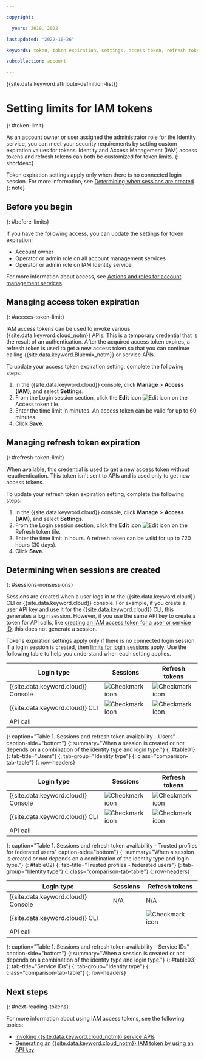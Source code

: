 ```yaml
---

copyright:

  years: 2019, 2022

lastupdated: "2022-10-26"

keywords: token, token expiration, settings, access token, refresh token, IAM

subcollection: account

---
```


{{site.data.keyword.attribute-definition-list}}

# Setting limits for IAM tokens
{: #token-limit}

As an account owner or user assigned the administrator role for the Identity service, you can meet your security requirements by setting custom expiration values for tokens. Identity and Access Management (IAM) access tokens and refresh tokens can both be customized for token limits.
{: shortdesc}

Token expiration settings apply only when there is no connected login session. For more information, see [Determining when sessions are created](#sessions-nonsessions).
{: note}


## Before you begin
{: #before-limits}

If you have the following access, you can update the settings for token expiration:

- Account owner
- Operator or admin role on all account management services
- Operator or admin role on IAM Identity service

For more information about access, see [Actions and roles for account management services](/docs/account?topic=account-account-services&interface=ui#account-management-actions-roles).

## Managing access token expiration
{: #accces-token-limit}

IAM access tokens can be used to invoke various {{site.data.keyword.cloud_notm}} APIs. This is a temporary credential that is the result of an authentication. After the acquired access token expires, a refresh token is used to get a new access token so that you can continue calling {{site.data.keyword.Bluemix_notm}} or service APIs.

To update your access token expiration setting, complete the following steps:

1. In the {{site.data.keyword.cloud}} console, click **Manage** > **Access (IAM)**, and select **Settings**.
1. From the Login session section, click the **Edit** icon ![Edit icon](../icons/edit-tagging.svg "Edit") on the Access token tile.
1. Enter the time limit in minutes. An access token can be valid for up to 60 minutes.
1. Click **Save**.


## Managing refresh token expiration
{: #refresh-token-limit}

When available, this credential is used to get a new access token without reauthentication. This token isn't sent to APIs and is used only to get new access tokens.

To update your refresh token expiration setting, complete the following steps:

1. In the {{site.data.keyword.cloud}} console, click **Manage** > **Access (IAM)**, and select **Settings**.
1. From the Login session section, click the **Edit** icon ![Edit icon](../icons/edit-tagging.svg "Edit") on the Refresh token tile.
1. Enter the time limit in hours. A refresh token can be valid for up to 720 hours (30 days).
1. Click **Save**.


## Determining when sessions are created
{: #sessions-nonsessions}

Sessions are created when a user logs in to the {{site.data.keyword.cloud}} CLI or {{site.data.keyword.cloud}} console. For example, if you create a user API key and use it for the {{site.data.keyword.cloud}} CLI, this generates a login session. However, if you use the same API key to create a token for API calls, like [creating an IAM access token for a user or service ID](https://cloud.ibm.com/apidocs/iam-identity-token-api#gettoken-apikey), this does not generate a session.

Tokens expiration settings apply only if there is no connected login session. If a login session is created, then [limits for login sessions](/docs/account?topic=account-iam-work-sessions) apply. Use the following table to help you understand when each setting applies.

| Login type | Sessions | Refresh tokens |
|------------|----------|----------------|
| {{site.data.keyword.cloud}} Console | ![Checkmark icon](../icons/checkmark-icon.svg) | ![Checkmark icon](../icons/checkmark-icon.svg) |
| {{site.data.keyword.cloud}} CLI | ![Checkmark icon](../icons/checkmark-icon.svg) | ![Checkmark icon](../icons/checkmark-icon.svg) |
| API call                        |                                                |                                                |
{: caption="Table 1. Sessions and refresh token availability - Users" caption-side="bottom"}
{: summary="When a session is created or not depends on a combination of the identity type and login type."}
{: #table01}
{: tab-title="Users"}
{: tab-group="Identity type"}
{: class="comparison-tab-table"}
{: row-headers}

| Login type | Sessions | Refresh tokens |
|------------|----------|----------------|
| {{site.data.keyword.cloud}} Console | ![Checkmark icon](../icons/checkmark-icon.svg) | ![Checkmark icon](../icons/checkmark-icon.svg) |
| {{site.data.keyword.cloud}} CLI | ![Checkmark icon](../icons/checkmark-icon.svg) | ![Checkmark icon](../icons/checkmark-icon.svg) |
| API call                        |                                                |                                                |
{: caption="Table 1. Sessions and refresh token availability - Trusted profiles for federated users" caption-side="bottom"}
{: summary="When a session is created or not depends on a combination of the identity type and login type."}
{: #table02}
{: tab-title="Trusted profiles - federated users"}
{: tab-group="Identity type"}
{: class="comparison-tab-table"}
{: row-headers}

| Login type | Sessions | Refresh tokens |
|------------|----------|----------------|
| {{site.data.keyword.cloud}} Console | N/A | N/A |
| {{site.data.keyword.cloud}} CLI |         | ![Checkmark icon](../icons/checkmark-icon.svg) |
| API call                        |         |                                                |
{: caption="Table 1. Sessions and refresh token availability - Service IDs" caption-side="bottom"}
{: summary="When a session is created or not depends on a combination of the identity type and login type."}
{: #table03}
{: tab-title="Service IDs"}
{: tab-group="Identity type"}
{: class="comparison-tab-table"}
{: row-headers}


## Next steps
{: #next-reading-tokens}

For more information about using IAM access tokens, see the following topics:

* [Invoking {{site.data.keyword.cloud_notm}} service APIs](/docs/account?topic=account-iamapikeysforservices)
* [Generating an {{site.data.keyword.cloud_notm}} IAM token by using an API key](/docs/account?topic=account-iamtoken_from_apikey)

